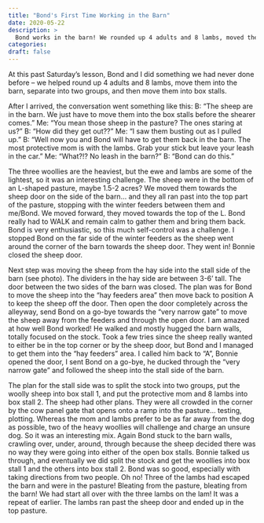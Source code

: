 ```yaml
---
title: "Bond's First Time Working in the Barn"
date: 2020-05-22
description: >
  Bond works in the barn! We rounded up 4 adults and 8 lambs, moved them into the barn, separated them into two groups, and then moved them into box stalls... eventually.
categories:
draft: false
---
```


At this past Saturday’s lesson, Bond and I did something we had never done before – we helped round up 4 adults and 8 lambs, move them into the barn, separate into two groups, and then move them into box stalls.

After I arrived, the conversation went something like this:
B: “The sheep are in the barn. We just have to move them into the box stalls before the shearer comes.”
Me: “You mean those sheep in the pasture? The ones staring at us?”
B: “How did they get out??”
Me: “I saw them busting out as I pulled up.”
B: “Well now you and Bond will have to get them back in the barn. The most protective mom is with the lambs. Grab your stick but leave your leash in the car.”
Me: “What?!? No leash in the barn?”
B: “Bond can do this.”

The three woollies are the heaviest, but the ewe and lambs are some of the lightest, so it was an interesting challenge. The sheep were in the bottom of an L-shaped pasture, maybe 1.5-2 acres? We moved them towards the sheep door on the side of the barn… and they all ran past into the top part of the pasture, stopping with the winter feeders between them and me/Bond. We moved forward, they moved towards the top of the L. Bond really had to WALK and remain calm to gather them and bring them back. Bond is very enthusiastic, so this much self-control was a challenge.  I stopped Bond on the far side of the winter feeders as the sheep went around the corner of the barn towards the sheep door. They went in! Bonnie closed the sheep door.

Next step was moving the sheep from the hay side into the stall side of the barn (see photo).  The dividers in the hay side are between 3-6’ tall. The door between the two sides of the barn was closed. The plan was for Bond to move the sheep into the “hay feeders area” then move back to position A to keep the sheep off the door. Then open the door completely across the alleyway, send Bond on a go-bye towards the “very narrow gate” to move the sheep away from the feeders and through the open door. I am amazed at how well Bond worked! He walked and mostly hugged the barn walls, totally focused on the stock. Took a few tries since the sheep really wanted to either be in the top corner or by the sheep door, but Bond and I managed to get them into the “hay feeders” area. I called him back to “A”, Bonnie opened the door, I sent Bond on a go-bye, he ducked through the “very narrow gate” and followed the sheep into the stall side of the barn.    

The plan for the stall side was to split the stock into two groups, put the woolly sheep into box stall 1, and put the protective mom and 8 lambs into box stall 2. The sheep had other plans. They were all crowded in the corner by the cow panel gate that opens onto a ramp into the pasture… testing, plotting. Whereas the mom and lambs prefer to be as far away from the dog as possible, two of the heavy woollies will challenge and charge an unsure dog. So it was an interesting mix. Again Bond stuck to the barn walls, crawling over, under, around, through because the sheep decided there was no way they were going into either of the open box stalls. Bonnie talked us through, and eventually we did split the stock and get the woollies into box stall 1 and the others into box stall 2. Bond was so good, especially with taking directions from two people. Oh no! Three of the lambs had escaped the barn and were in the pasture! Bleating from the pasture, bleating from the barn!  We had start all over with the three lambs on the lam! It was a repeat of earlier. The lambs ran past the sheep door and ended up in the top pasture.
